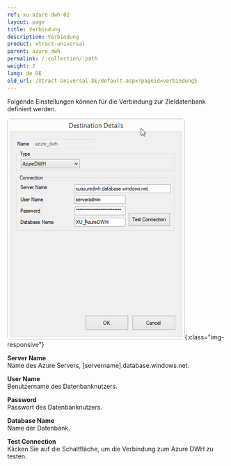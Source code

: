 ```yaml
---
ref: xu-azure-dwh-02
layout: page
title: Verbindung
description: Verbindung
product: xtract-universal
parent: azure_dwh
permalink: /:collection/:path
weight: 2
lang: de_DE
old_url: /Xtract-Universal-DE/default.aspx?pageid=verbindung5
---
```


Folgende Einstellungen können für die Verbindung zur Zieldatenbank definiert werden.


![XU_AzureDWH_Verbindungen](/img/content/XU_AzureDWH_Verbindungen.png){:class="img-responsive"}


**Server Name**<br>
Name des Azure Servers, [servername].database.windows.net.

**User Name**<br>
Benutzername des Datenbanknutzers.

**Password**<br>
Passwort des Datenbanknutzers.

**Database Name**<br>
Name der Datenbank.
             
**Test Connection**<br>
Klicken Sie auf die Schaltfläche, um die Verbindung zum Azure DWH zu testen. 